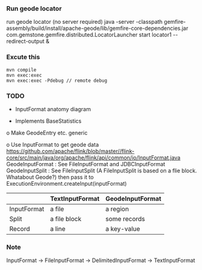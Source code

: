 ### Run geode locator
run geode locator (no server required)
java -server -classpath gemfire-assembly/build/install/apache-geode/lib/gemfire-core-dependencies.jar com.gemstone.gemfire.distributed.LocatorLauncher start locator1 --redirect-output  &



### Excute this
```
mvn compile
mvn exec:exec
mvn exec:exec -Pdebug // remote debug
```

### TODO
- InputFormat anatomy diagram

- Implements BaseStatistics

o Make GeodeEntry etc. generic

o Use InputFormat to get geode data
	https://github.com/apache/flink/blob/master//flink-core/src/main/java/org/apache/flink/api/common/io/InputFormat.java
    GeodeInputFormat : See FileInputFormat and JDBCInputFormat
	GeodeInputSplit : See FileInputSplit (A FileInputSplit is based on a flie block. Whatabout Geode?)
	then pass it to ExecutionEnvironment.createInput(inputFormat) 

|             | TextInputFormat | GeodeInputFormat |
|-------------|-----------------|------------------|
| InputFormat | a file          | a region         |
| Split       | a file block    | some records     |
| Record      | a line          | a key-value      |


### Note
InputFormat
-> FileInputFormat
   -> DelimitedInputFormat
      -> TextInputFormat


